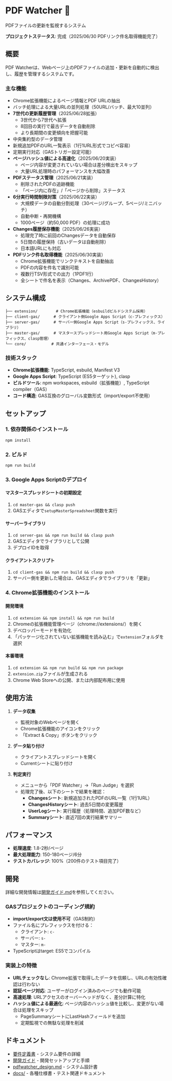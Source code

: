# PDF Watcher 🎉

PDFファイルの更新を監視するシステム

**プロジェクトステータス**: 完成（2025/06/30 PDFリンク件名取得機能完了）

## 概要

PDF Watcherは、Webページ上のPDFファイルの追加・更新を自動的に検出し、履歴を管理するシステムです。

### 主な機能

- Chrome拡張機能によるページ情報とPDF URLの抽出
- バッチ処理による大量URLの並列処理（50URL/バッチ、最大10並列）
- **7世代の更新履歴管理**（2025/06/28拡張）
  - 3世代から7世代へ拡張
  - 8回目の実行で最古データを自動削除
  - より長期間の変更傾向を把握可能
- 中央集約型のデータ管理
- 新規追加PDFのURL一覧表示（1行1URL形式でコピペ容易）
- 定期実行対応（GASトリガー設定可能）
- **ページハッシュ値による高速化**（2025/06/20実装）
  - ページ内容が変更されていない場合は差分検出をスキップ
  - 大量URL処理時のパフォーマンスを大幅改善
- **PDFステータス管理**（2025/06/21実装）
  - 削除されたPDFの追跡機能
  - 「ページ内に存在」/「ページから削除」ステータス
- **6分実行時間制限対策**（2025/06/22実装）
  - 大規模データの自動分割処理（30ページ/グループ、5ページ/ミニバッチ）
  - 自動中断・再開機構
  - 1000ページ（約50,000 PDF）の処理に成功
- **Changes履歴保存機能**（2025/06/26実装）
  - 処理完了時に前回のChangesデータを自動保存
  - 5日間の履歴保持（古いデータは自動削除）
  - 日本語URLにも対応
- **PDFリンク件名取得機能**（2025/06/30実装）
  - Chrome拡張機能でリンクテキストを自動抽出
  - PDFの内容を件名で識別可能
  - 複数行TSV形式での出力（1PDF1行）
  - 全シートで件名を表示（Changes、ArchivePDF、ChangesHistory）

## システム構成

```
├── extension/        # Chrome拡張機能（esbuildビルドシステム採用）
├── client-gas/      # クライアント側Google Apps Script（c-プレフィックス）
├── server-gas/      # サーバー側Google Apps Script（s-プレフィックス、ライブラリ）
├── master-gas/      # マスタースプレッドシート用Google Apps Script（m-プレフィックス、clasp管理）
└── core/           # 共通インターフェース・モデル
```

### 技術スタック

- **Chrome拡張機能**: TypeScript, esbuild, Manifest V3
- **Google Apps Script**: TypeScript (ES5ターゲット), clasp
- **ビルドツール**: npm workspaces, esbuild（拡張機能）, TypeScript compiler（GAS）
- **コード構造**: GAS互換のグローバル変数形式（import/export不使用）

## セットアップ

### 1. 依存関係のインストール

```bash
npm install
```

### 2. ビルド

```bash
npm run build
```

### 3. Google Apps Scriptのデプロイ

#### マスタースプレッドシートの初期設定
1. `cd master-gas && clasp push`
2. GASエディタで`setupMasterSpreadsheet`関数を実行

#### サーバーライブラリ
1. `cd server-gas && npm run build && clasp push`
2. GASエディタでライブラリとして公開
3. デプロイIDを取得

#### クライアントスクリプト
1. `cd client-gas && npm run build && clasp push`
2. サーバー側を更新した場合は、GASエディタでライブラリを「更新」

### 4. Chrome拡張機能のインストール

#### 開発環境
1. `cd extension && npm install && npm run build`
2. Chromeの拡張機能管理ページ（chrome://extensions/）を開く
3. デベロッパーモードを有効化
4. 「パッケージ化されていない拡張機能を読み込む」で`extension`フォルダを選択

#### 本番環境
1. `cd extension && npm run build && npm run package`
2. `extension.zip`ファイルが生成される
3. Chrome Web Storeへの公開、または内部配布用に使用

## 使用方法

1. **データ収集**
   - 監視対象のWebページを開く
   - Chrome拡張機能のアイコンをクリック
   - 「Extract & Copy」ボタンをクリック

2. **データ貼り付け**
   - クライアントスプレッドシートを開く
   - Currentシートに貼り付け

3. **判定実行**
   - メニューから「PDF Watcher」→「Run Judge」を選択
   - 処理完了後、以下のシートで結果を確認：
     - **Changesシート**: 新規追加されたPDFのURL一覧（1行1URL）
     - **ChangesHistoryシート**: 過去5日間の変更履歴
     - **UserLogシート**: 実行履歴（処理時間、追加PDF数など）
     - **Summaryシート**: 直近7回の実行結果サマリー

## パフォーマンス

- **処理速度**: 1.8-2秒/ページ
- **最大処理能力**: 150-180ページ/6分
- **テストカバレッジ**: 100%（200件のテスト項目完了）

## 開発

詳細な開発情報は[開発ガイド.md](./%E9%96%8B%E7%99%BA%E3%82%AC%E3%82%A4%E3%83%89.md)を参照してください。

### GASプロジェクトのコーディング規約

- **import/export文は使用不可**（GAS制約）
- ファイル名にプレフィックスを付ける：
  - クライアント: `c-`
  - サーバー: `s-`
  - マスター: `m-`
- TypeScriptはtarget: ES5でコンパイル

### 実装上の特徴

- **URLチェックなし**: Chrome拡張で取得したデータを信頼し、URLの有効性確認は行わない
- **認証ページ対応**: ユーザーがログイン済みのページでも動作可能
- **高速処理**: URLアクセスのオーバーヘッドがなく、差分計算に特化
- **ハッシュ値による最適化**: ページ内容のハッシュ値を比較し、変更がない場合は処理をスキップ
  - PageSummaryシートにLastHashフィールドを追加
  - 定期監視での無駄な処理を削減

## ドキュメント

- [要件定義書](./%E8%A6%81%E4%BB%B6%E5%AE%9A%E7%BE%A9%E6%9B%B8.md) - システム要件の詳細
- [開発ガイド](./%E9%96%8B%E7%99%BA%E3%82%AC%E3%82%A4%E3%83%89.md) - 開発セットアップと手順
- [pdfwatcher_design.md](./pdfwatcher_design.md) - システム設計書
- [docs/](./docs/) - 各種仕様書・テスト関連ドキュメント
